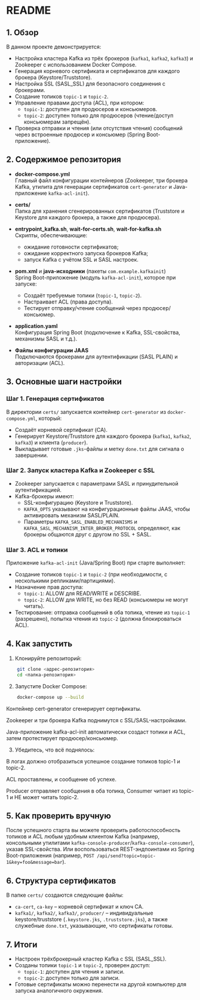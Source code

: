 # README

## 1. Обзор

В данном проекте демонстрируется:

- Настройка кластера Kafka из трёх брокеров (`kafka1`, `kafka2`, `kafka3`) и Zookeeper с использованием Docker Compose.
- Генерация корневого сертификата и сертификатов для каждого брокера (Keystore/Truststore).
- Настройка SSL (SASL_SSL) для безопасного соединения с брокерами.
- Создание топиков `topic-1` и `topic-2`.
- Управление правами доступа (ACL), при котором:
  - `topic-1`: доступен для продюсеров и консьюмеров.
  - `topic-2`: доступен только для продюсеров (чтение/доступ консьюмерам запрещён).
- Проверка отправки и чтения (или отсутствия чтения) сообщений через встроенные продюсер и консьюмер (Spring Boot-приложение).

## 2. Содержимое репозитория

- **docker-compose.yml**  
  Главный файл конфигурации контейнеров (Zookeeper, три брокера Kafka, утилита для генерации сертификатов `cert-generator` и Java-приложение `kafka-acl-init`).

- **certs/**  
  Папка для хранения сгенерированных сертификатов (Truststore и Keystore для каждого брокера, а также для продюсера).

- **entrypoint_kafka.sh**, **wait-for-certs.sh**, **wait-for-kafka.sh**  
  Скрипты, обеспечивающие:
  - ожидание готовности сертификатов;
  - ожидание корректного запуска брокеров Kafka;
  - запуск Kafka с учётом SSL и SASL настроек.

- **pom.xml** и **java-исходники** (пакеты `com.example.kafkainit`)  
  Spring Boot-приложение (модуль `kafka-acl-init`), которое при запуске:
  - Создаёт требуемые топики (`topic-1`, `topic-2`).
  - Настраивает ACL (права доступа).
  - Тестирует отправку/чтение сообщений через продюсер/консьюмер.

- **application.yaml**  
  Конфигурация Spring Boot (подключение к Kafka, SSL-свойства, механизмы SASL и т.д.).

- **Файлы конфигурации JAAS**  
  Подключаются брокерами для аутентификации (SASL PLAIN) и авторизации (ACL).

## 3. Основные шаги настройки

### Шаг 1. Генерация сертификатов

В директории `certs/` запускается контейнер `cert-generator` из `docker-compose.yml`, который:

- Создаёт корневой сертификат (CA).
- Генерирует Keystore/Truststore для каждого брокера (`kafka1`, `kafka2`, `kafka3`) и клиента (`producer`).
- Выкладывает готовые `.jks`-файлы и метку `done.txt` для сигнала о завершении.

### Шаг 2. Запуск кластера Kafka и Zookeeper с SSL

- Zookeeper запускается с параметрами SASL и принудительной аутентификацией.
- Kafka-брокеры имеют:
  - SSL-конфигурацию (Keystore и Truststore).
  - `KAFKA_OPTS` указывают на конфигурационные файлы JAAS, чтобы активировать механизм SASL/PLAIN.
  - Параметры `KAFKA_SASL_ENABLED_MECHANISMS` и `KAFKA_SASL_MECHANISM_INTER_BROKER_PROTOCOL` определяют, как брокеры общаются друг с другом по SSL + SASL.

### Шаг 3. ACL и топики

Приложение `kafka-acl-init` (Java/Spring Boot) при старте выполняет:

- Создание топиков `topic-1` и `topic-2` (при необходимости, с несколькими репликами/партициями).
- Назначение прав доступа:
  - `topic-1`: ALLOW для READ/WRITE и DESCRIBE.
  - `topic-2`: ALLOW для WRITE, но без READ (консьюмеры не могут читать).
- Тестирование: отправка сообщений в оба топика, чтение из `topic-1` (разрешено), попытка чтения из `topic-2` (должна блокироваться ACL).

## 4. Как запустить

1. Клонируйте репозиторий:

```bash
    git clone <адрес-репозитория>
    cd <папка-репозитория>
```
2. Запустите Docker Compose:

```bash
    docker-compose up --build
```

Контейнер cert-generator сгенерирует сертификаты.

Zookeeper и три брокера Kafka поднимутся с SSL/SASL-настройками.

Java-приложение kafka-acl-init автоматически создаст топики и ACL, затем протестирует продюсер/консьюмер.

3. Убедитесь, что всё поднялось:

В логах должно отобразиться успешное создание топиков topic-1 и topic-2.

ACL проставлены, и сообщение об успехе.

Producer отправляет сообщения в оба топика, Consumer читает из topic-1 и НЕ может читать topic-2.


   ## 5. Как проверить вручную

После успешного старта вы можете проверить работоспособность топиков и ACL любым удобным клиентом Kafka (например, консольными утилитами `kafka-console-producer`/`kafka-console-consumer`), указав SSL-свойства. Или воспользоваться REST-эндпоинтами из Spring Boot-приложения (например, `POST /api/send?topic=topic-1&key=foo&message=bar`).

## 6. Структура сертификатов

В папке `certs/` создаются следующие файлы:

- `ca-cert`, `ca-key` – корневой сертификат и ключ CA.
- `kafka1/`, `kafka2/`, `kafka3/`, `producer/` – индивидуальные keystore/truststore (`.keystore.jks`, `.truststore.jks`), а также служебные `done.txt`, указывающие, что сертификаты готовы.

## 7. Итоги

- Настроен трёхброкерный кластер Kafka с SSL (SASL_SSL).
- Созданы топики `topic-1` и `topic-2`, проверен доступ:
  - `topic-1`: доступен для чтения и записи.
  - `topic-2`: доступен только для записи.
- Готовые сертификаты можно перенести на другой компьютер для запуска аналогичного окружения.